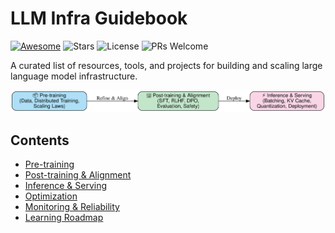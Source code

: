 # LLM Infra Guidebook

[![Awesome](https://awesome.re/badge.svg)](https://awesome.re)
![Stars](https://img.shields.io/github/stars/vincent/awesome-llm-infra?style=social)
![License](https://img.shields.io/github/license/vincent/awesome-llm-infra)
![PRs Welcome](https://img.shields.io/badge/PRs-welcome-brightgreen.svg)

A curated list of resources, tools, and projects for building and scaling large language model infrastructure.

![LLM Infra Pipeline](../images/llm_infra_pipeline.svg)

## Contents

- [Pre-training](pretraining.md)
- [Post-training & Alignment](posttraining.md)
- [Inference & Serving](inference.md)
- [Optimization](optimization.md)
- [Monitoring & Reliability](monitoring.md)
- [Learning Roadmap](roadmap.md)